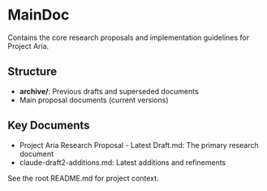 # MainDoc

Contains the core research proposals and implementation guidelines for Project Aria.

## Structure

- **archive/**: Previous drafts and superseded documents
- Main proposal documents (current versions)

## Key Documents

- Project Aria Research Proposal - Latest Draft.md: The primary research document
- claude-draft2-additions.md: Latest additions and refinements

See the root README.md for project context.
